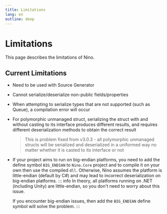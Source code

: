 ```yaml
---
title: Limitations
lang: en
outline: deep
---
```

# Limitations
This page describes the limitations of Nino.

## Current Limitations
- Need to be used with Source Generator
- Cannot serialize/deserialize non-public fields/properties
- When attempting to serialize types that are not supported (such as Queue), a compilation error will occur
- For polymorphic unmanaged struct, serializing the struct with and without casting to its interface produces different results, and requires different deserialization methods to obtain the correct result
    > This is problem fixed from v3.0.3 - all polymorphic unmanaged structs will be serialized and deserialized in a uniformed way no matter whether it is casted to its interface or not
- If your project aims to run on big-endian platforms, you need to add the define symbol `BIG_ENDIAN` to `Nino.Core` project and to compile it on your own then use the compiled `dll`. Otherwise, Nino assumes the platform is little-endian (default by C#) and may lead to incorrect deserialization on big-endian platforms.
    ::: info
    In theory, all platforms running on .NET (including Unity) are little-endian, so you don't need to worry about this issue.

    If you encounter big-endian issues, then add the `BIG_ENDIAN` define symbol will solve the problem.
    :::